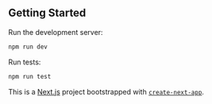 ## Getting Started

Run the development server:

```bash
npm run dev
```

Run tests:

```bash
npm run test
```

This is a [Next.js](https://nextjs.org/) project bootstrapped with [`create-next-app`](https://github.com/vercel/next.js/tree/canary/packages/create-next-app).
